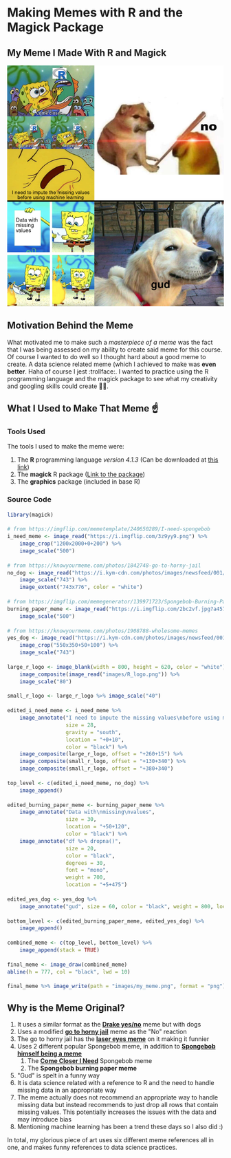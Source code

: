 # Making Memes with R and the Magick Package

## My Meme I Made With R and Magick
![My meme](my_meme.png)

## Motivation Behind the Meme
What motivated me to make such a _masterpiece of a meme_ was the fact that I was being assessed on my ability to create said meme for this course. Of course I wanted to do well so I thought hard about a good meme to create. A data science related meme (which I achieved to make was **even better**. Haha of course I jest :trollface:. I wanted to practice using the R programming language and the magick package to see what my creativity and googling skills could create :art::grin:.

## What I Used to Make That Meme :point_up:
### Tools Used
The tools I used to make the meme were:
1. The **R** programming language _version 4.1.3_ (Can be downloaded at [this link](https://www.r-project.org/))
2. The **magick** R package ([Link to the package](https://cran.r-project.org/web/packages/magick/vignettes/intro.html))
3. The **graphics** package (included in base R)

### Source Code
```r
library(magick)

# from https://imgflip.com/memetemplate/240650289/I-need-spongebob
i_need_meme <- image_read("https://i.imgflip.com/3z9yy9.png") %>% 
    image_crop("1200x2000+0+200") %>%
    image_scale("500")

# from https://knowyourmeme.com/photos/1842748-go-to-horny-jail
no_dog <- image_read("https://i.kym-cdn.com/photos/images/newsfeed/001/842/748/23b") %>%
    image_scale("743") %>%
    image_extent("743x776", color = "white")

# from https://imgflip.com/memegenerator/139971723/Spongebob-Burning-Paper
burning_paper_meme <- image_read("https://i.imgflip.com/2bc2vf.jpg?a457635") %>% 
    image_scale("500")

# from https://knowyourmeme.com/photos/1908788-wholesome-memes
yes_dog <- image_read("https://i.kym-cdn.com/photos/images/newsfeed/001/908/788/652.png") %>%
    image_crop("550x350+50+100") %>%
    image_scale("743")

large_r_logo <- image_blank(width = 800, height = 620, color = "white") %>% 
    image_composite(image_read("images/R_logo.png")) %>%
    image_scale("80")

small_r_logo <- large_r_logo %>% image_scale("40")

edited_i_need_meme <- i_need_meme %>% 
    image_annotate("I need to impute the missing values\nbefore using machine learning", 
                   size = 28, 
                   gravity = "south", 
                   location = "+0+10", 
                   color = "black") %>%
    image_composite(large_r_logo, offset = "+260+15") %>% 
    image_composite(small_r_logo, offset = "+130+340") %>%
    image_composite(small_r_logo, offset = "+380+340")

top_level <- c(edited_i_need_meme, no_dog) %>% 
    image_append()

edited_burning_paper_meme <- burning_paper_meme %>%
    image_annotate("Data with\nmissing\nvalues", 
                   size = 30, 
                   location = "+50+120", 
                   color = "black") %>%
    image_annotate("df %>% dropna()", 
                   size = 20, 
                   color = "black",
                   degrees = 30,
                   font = "mono",
                   weight = 700,
                   location = "+5+475")

edited_yes_dog <- yes_dog %>% 
    image_annotate("gud", size = 60, color = "black", weight = 800, location = "+325+500")

bottom_level <- c(edited_burning_paper_meme, edited_yes_dog) %>% 
    image_append()

combined_meme <- c(top_level, bottom_level) %>%
    image_append(stack = TRUE)

final_meme <- image_draw(combined_meme)
abline(h = 777, col = "black", lwd = 10)

final_meme %>% image_write(path = "images/my_meme.png", format = "png")
```

## Why is the Meme Original?
1. It uses a similar format as the [**Drake yes/no**](https://knowyourmeme.com/memes/drakeposting) meme but with dogs
2. Uses a modified [**go to horny jail**](https://knowyourmeme.com/memes/go-to-horny-jail) meme as the "No" reaction
3. The go to horny jail has the [**laser eyes meme**](https://knowyourmeme.com/memes/glowing-eyes-laser-eyes) on it making it funnier
4. Uses 2 different popular Spongebob meme, in addition to [**Spongebob himself being a meme**](https://knowyourmeme.com/memes/subcultures/spongebob-squarepants)
    1. The [**Come Closer I Need**](https://knowyourmeme.com/memes/come-closer-i-need) Spongebob meme
    2. The **Spongebob burning paper meme**
5. "Gud" is spelt in a funny way
5. It is data science related with a reference to R and the need to handle missing data in an appropriate way
6. The meme actually does not recommend an appropriate way to handle missing data but instead recommends to just drop all rows that contain missing values. This potentially increases the issues with the data and may introduce bias
7. Mentioning machine learning has been a trend these days so I also did :)

In total, my glorious piece of art uses six different meme references all in one, and makes funny references to data science practices.
